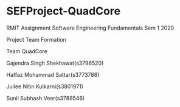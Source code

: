 # SEFProject-QuadCore
RMIT Assignment Software Engineering Fundamentals Sem 1 2020

Project Team Formation


Team QuadCore

Gajendra Singh Shekhawat(s3796520)

Haffaz Mohammad Sattar(s3773788)

Juilee Nitin Kulkarni(s3801971)

Sunil Subhash Veer(s3788546)
